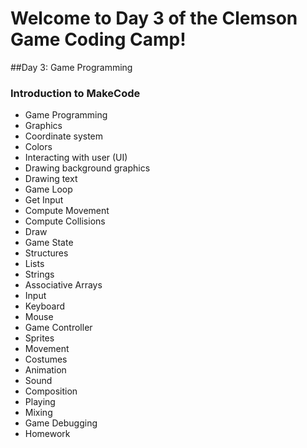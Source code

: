 
# Welcome to Day 3 of the Clemson Game Coding Camp!
##Day 3: Game Programming

### Introduction to MakeCode

-	Game Programming
 -	Graphics
  -	Coordinate system
  -	Colors
  -	Interacting with user (UI)
  -	Drawing background graphics
  -	Drawing text
 -	Game Loop
  -	Get Input
  -	Compute Movement
  -	Compute Collisions
  -	Draw
 -	Game State
  - Structures
  -	Lists
  -	Strings
  -	Associative Arrays
 -	Input
  -	Keyboard
  -	Mouse
  -	Game Controller
 -	Sprites
  -	Movement
  -	Costumes
  -	Animation
 - Sound
  -	Composition
  -	Playing
  -	Mixing
 -	Game Debugging
-	Homework
